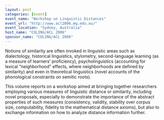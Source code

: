 ```yaml
---
layout: post
categories: [event]
event_name: "Workshop on Linguistic Distances"
event_url: "http://www.acl2006.mq.edu.au/"
event_location: "Sydney, Australia"
host_name: "COLING/ACL 2006"
sponsor_name: "COLING/ACL 2006"
---
```

Notions of similarity are often invoked in linguistic
areas such as dialectology, historical linguistics,
stylometry, second-language learning (as a measure of learners’ proficiency), psycholinguistics (accounting for lexical “neighborhood” effects, where neighborhoods are defined by similarity) and even in theoretical linguistics (novel accounts of the phonological constraints on semitic
roots).

This volume reports on a workshop aimed at bringing together researchers employing various measures of linguistic distance or similarity, including novel proposals, especially to demonstrate the importance of the abstract properties of such measures (consistency, validity, stability over corpus size, computability, fidelity to the mathematical distance axioms), but also to exchange information on how to analyze distance information
further.